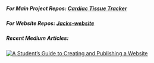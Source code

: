 ##### For Main Project Repos: [Cardiac Tissue Tracker](https://gitlab.com/costa-lab/multi-tissue-tracking)

##### For Website Repos: [Jacks-website](https://github.com/jacks-website)

##### Recent Medium Articles:
<a target="_blank" href="https://github-readme-medium-recent-article.vercel.app/medium/@jack.f.murphy/0"><img src="https://github-readme-medium-recent-article.vercel.app/medium/@jack.f.murphy/0" alt="A Student’s Guide to Creating and Publishing a Website"> 

